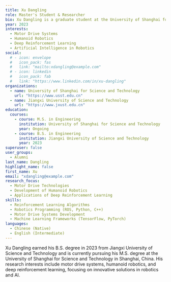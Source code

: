 ```yaml
---
title: Xu Dangling
role: Master's Student & Researcher
bio: Xu Dangling is a graduate student at the University of Shanghai for Science and Technology with a strong passion for advancing robotics and artificial intelligence. His research focuses on motor drive systems, humanoid robotics, and deep reinforcement learning techniques.
year: 2023
interests:
  - Motor Drive Systems
  - Humanoid Robotics
  - Deep Reinforcement Learning
  - Artificial Intelligence in Robotics
social:
  # - icon: envelope
  #   icon_pack: fas
  #   link: "mailto:xdangling@example.com"
  # - icon: linkedin
  #   icon_pack: fab
  #   link: "https://www.linkedin.com/in/xu-dangling"
organizations:
  - name: University of Shanghai for Science and Technology
    url: "https://www.usst.edu.cn"
  - name: Jiangxi University of Science and Technology
    url: "https://www.jxust.edu.cn"
education:
  courses:
    - course: M.S. in Engineering
      institution: University of Shanghai for Science and Technology
      year: Ongoing
    - course: B.S. in Engineering
      institution: Jiangxi University of Science and Technology
      year: 2023
superuser: false
user_groups:
  - Alumni
last_name: Dangling
highlight_name: false
first_name: Xu
email: "xdangling@example.com"
research_focus:
  - Motor Drive Technologies
  - Development of Humanoid Robotics
  - Applications of Deep Reinforcement Learning
skills:
  - Reinforcement Learning Algorithms
  - Robotics Programming (ROS, Python, C++)
  - Motor Drive Systems Development
  - Machine Learning Frameworks (TensorFlow, PyTorch)
languages:
  - Chinese (Native)
  - English (Intermediate)
---
```


Xu Dangling earned his B.S. degree in 2023 from Jiangxi University of Science and Technology and is currently pursuing his M.S. degree at the University of Shanghai for Science and Technology in Shanghai, China. His research interests include motor drive systems, humanoid robotics, and deep reinforcement learning, focusing on innovative solutions in robotics and AI.
